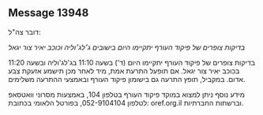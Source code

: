 ## Message 13948

דובר צה"ל:

*בדיקות צופרים של פיקוד העורף יתקיימו היום בישובים ג׳לג׳וליה וכוכב יאיר צור יגאל*

בדיקות צופרים של פיקוד העורף יתקיימו היום (ד') בשעה 11:10 בג'לג'וליה ובשעה 11:20 בכוכב יאיר צור יגאל.
אם תופעל התרעת אמת, מיד לאחר מכן תישמע אזעקת צבע אדום.
במקביל, תופץ התרעה גם בישומון פיקוד העורף ובאמצעי ההתרעה משלימים.

מידע נוסף ניתן למצוא במוקד פיקוד העורף בטלפון 104, באמצעות מסרוני וואטסאפ לטלפון 052-9104104, בפורטל הלאומי בכתובת: oref.org.il וברשתות החברתיות.

